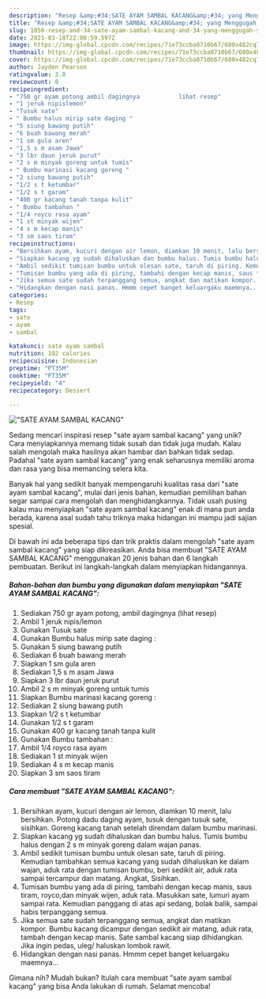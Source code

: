 ```yaml
---
description: "Resep &amp;#34;SATE AYAM SAMBAL KACANG&amp;#34; yang Menggugah Selera"
title: "Resep &amp;#34;SATE AYAM SAMBAL KACANG&amp;#34; yang Menggugah Selera"
slug: 1050-resep-and-34-sate-ayam-sambal-kacang-and-34-yang-menggugah-selera
date: 2021-03-18T22:00:59.597Z
image: https://img-global.cpcdn.com/recipes/71e73ccba8710b67/680x482cq70/sate-ayam-sambal-kacang-foto-resep-utama.jpg
thumbnail: https://img-global.cpcdn.com/recipes/71e73ccba8710b67/680x482cq70/sate-ayam-sambal-kacang-foto-resep-utama.jpg
cover: https://img-global.cpcdn.com/recipes/71e73ccba8710b67/680x482cq70/sate-ayam-sambal-kacang-foto-resep-utama.jpg
author: Jayden Pearson
ratingvalue: 3.8
reviewcount: 8
recipeingredient:
- "750 gr ayam potong ambil dagingnya           lihat resep"
- "1 jeruk nipislemon"
- "Tusuk sate"
- " Bumbu halus mirip sate daging "
- "5 siung bawang putih"
- "6 buah bawang merah"
- "1 sm gula aren"
- "1,5 s m asam Jawa"
- "3 lbr daun jeruk purut"
- "2 s m minyak goreng untuk tumis"
- " Bumbu marinasi kacang goreng "
- "2 siung bawang putih"
- "1/2 s t ketumbar"
- "1/2 s t garam"
- "400 gr kacang tanah tanpa kulit"
- " Bumbu tambahan "
- "1/4 royco rasa ayam"
- "1 st minyak wijen"
- "4 s m kecap manis"
- "3 sm saos tiram"
recipeinstructions:
- "Bersihkan ayam, kucuri dengan air lemon, diamkan 10 menit, lalu bersihkan. Potong dadu daging ayam, tusuk dengan tusuk sate, sisihkan. Goreng kacang tanah setelah direndam dalam bumbu marinasi."
- "Siapkan kacang yg sudah dihaluskan dan bumbu halus. Tumis bumbu halus dengan 2 s m minyak goreng dalam wajan panas."
- "Ambil sedikit tumisan bumbu untuk olesan sate, taruh di piring. Kemudian tambahkan semua kacang yang sudah dihaluskan ke dalam wajan, aduk rata dengan tumisan bumbu, beri sedikit air, aduk rata sampai tercampur dan matang. Angkat, Sisihkan."
- "Tumisan bumbu yang ada di piring, tambahi dengan kecap manis, saus tiram, royco,dan minyak wijen, aduk rata. Masukkan sate, lumuri ayam sampai rata. Kemudian panggang di atas api sedang, bolak balik, sampai habis terpanggang semua."
- "Jika semua sate sudah terpanggang semua, angkat dan matikan kompor. Bumbu kacang dicampur dengan sedikit air matang, aduk rata, tambah dengan kecap manis. Sate sambal kacang siap dihidangkan. Jika ingin pedas, uleg/ haluskan lombok rawit."
- "Hidangkan dengan nasi panas. Hmmm cepet banget keluargaku maemnya..."
categories:
- Resep
tags:
- sate
- ayam
- sambal

katakunci: sate ayam sambal 
nutrition: 102 calories
recipecuisine: Indonesian
preptime: "PT35M"
cooktime: "PT35M"
recipeyield: "4"
recipecategory: Dessert

---
```



![&#34;SATE AYAM SAMBAL KACANG&#34;](https://img-global.cpcdn.com/recipes/71e73ccba8710b67/680x482cq70/sate-ayam-sambal-kacang-foto-resep-utama.jpg)

Sedang mencari inspirasi resep &#34;sate ayam sambal kacang&#34; yang unik? Cara menyiapkannya memang tidak susah dan tidak juga mudah. Kalau salah mengolah maka hasilnya akan hambar dan bahkan tidak sedap. Padahal &#34;sate ayam sambal kacang&#34; yang enak seharusnya memiliki aroma dan rasa yang bisa memancing selera kita.



Banyak hal yang sedikit banyak mempengaruhi kualitas rasa dari &#34;sate ayam sambal kacang&#34;, mulai dari jenis bahan, kemudian pemilihan bahan segar sampai cara mengolah dan menghidangkannya. Tidak usah pusing kalau mau menyiapkan &#34;sate ayam sambal kacang&#34; enak di mana pun anda berada, karena asal sudah tahu triknya maka hidangan ini mampu jadi sajian spesial.


Di bawah ini ada beberapa tips dan trik praktis dalam mengolah &#34;sate ayam sambal kacang&#34; yang siap dikreasikan. Anda bisa membuat &#34;SATE AYAM SAMBAL KACANG&#34; menggunakan 20 jenis bahan dan 6 langkah pembuatan. Berikut ini langkah-langkah dalam menyiapkan hidangannya.

<!--inarticleads1-->

##### Bahan-bahan dan bumbu yang digunakan dalam menyiapkan &#34;SATE AYAM SAMBAL KACANG&#34;:

1. Sediakan 750 gr ayam potong, ambil dagingnya           (lihat resep)
1. Ambil 1 jeruk nipis/lemon
1. Gunakan Tusuk sate
1. Gunakan  Bumbu halus mirip sate daging :
1. Gunakan 5 siung bawang putih
1. Sediakan 6 buah bawang merah
1. Siapkan 1 sm gula aren
1. Sediakan 1,5 s m asam Jawa
1. Siapkan 3 lbr daun jeruk purut
1. Ambil 2 s m minyak goreng untuk tumis
1. Siapkan  Bumbu marinasi kacang goreng :
1. Sediakan 2 siung bawang putih
1. Siapkan 1/2 s t ketumbar
1. Gunakan 1/2 s t garam
1. Gunakan 400 gr kacang tanah tanpa kulit
1. Gunakan  Bumbu tambahan :
1. Ambil 1/4 royco rasa ayam
1. Sediakan 1 st minyak wijen
1. Sediakan 4 s m kecap manis
1. Siapkan 3 sm saos tiram




<!--inarticleads2-->

##### Cara membuat &#34;SATE AYAM SAMBAL KACANG&#34;:

1. Bersihkan ayam, kucuri dengan air lemon, diamkan 10 menit, lalu bersihkan. Potong dadu daging ayam, tusuk dengan tusuk sate, sisihkan. Goreng kacang tanah setelah direndam dalam bumbu marinasi.
1. Siapkan kacang yg sudah dihaluskan dan bumbu halus. Tumis bumbu halus dengan 2 s m minyak goreng dalam wajan panas.
1. Ambil sedikit tumisan bumbu untuk olesan sate, taruh di piring. Kemudian tambahkan semua kacang yang sudah dihaluskan ke dalam wajan, aduk rata dengan tumisan bumbu, beri sedikit air, aduk rata sampai tercampur dan matang. Angkat, Sisihkan.
1. Tumisan bumbu yang ada di piring, tambahi dengan kecap manis, saus tiram, royco,dan minyak wijen, aduk rata. Masukkan sate, lumuri ayam sampai rata. Kemudian panggang di atas api sedang, bolak balik, sampai habis terpanggang semua.
1. Jika semua sate sudah terpanggang semua, angkat dan matikan kompor. Bumbu kacang dicampur dengan sedikit air matang, aduk rata, tambah dengan kecap manis. Sate sambal kacang siap dihidangkan. Jika ingin pedas, uleg/ haluskan lombok rawit.
1. Hidangkan dengan nasi panas. Hmmm cepet banget keluargaku maemnya...




Gimana nih? Mudah bukan? Itulah cara membuat &#34;sate ayam sambal kacang&#34; yang bisa Anda lakukan di rumah. Selamat mencoba!
